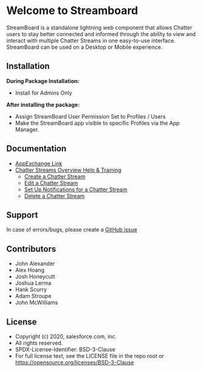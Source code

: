 # Welcome to Streamboard

StreamBoard is a standalone lightning web component that allows Chatter users to stay better connected and informed through the ability to view and interact with multiple Chatter Streams in one easy-to-use interface. StreamBoard can be used on a Desktop or Mobile experience. 

## Installation

**During Package Installation:**

* Install for Admins Only

**After installing the package:**

* Assign StreamBoard User Permission Set to Profiles / Users
* Make the StreamBoard app visible to specific Profiles via the App Manager.

## Documentation

* [AppExchange Link](https://appexchange.salesforce.com/appxListingDetail?listingId=a0N3A00000FN7f7UAD)
* [Chatter Streams Overview Help & Training](https://help.salesforce.com/articleView?id=collab_chatter_streams_create.htm&type=5) 
    * [Create a Chatter Stream](https://help.salesforce.com/articleView?id=collab_chatter_streams_create.htm&type=5)
    * [Edit a Chatter Stream](https://help.salesforce.com/articleView?id=collab_chatter_streams_edit.htm&type=5)
    * [Set Up Notifications for a Chatter Stream](https://help.salesforce.com/articleView?id=collab_chatter_streams_notifications.htm&type=5)
    * [Delete a Chatter Stream](https://help.salesforce.com/articleView?id=collab_chatter_streams_delete.htm&type=5)

## Support

In case of errors/bugs, please create a [GitHub issue](https://github.com/SalesforceLabs/StreamBoard/issues)

## Contributors

* John Alexander
* Alex Hoang
* Josh Honeycutt
* Joshua Lerma
* Hank Scurry
* Adam Stroupe
* John McWilliams

## License

* Copyright (c) 2020, salesforce.com, inc.
* All rights reserved.
* SPDX-License-Identifier: BSD-3-Clause
* For full license text, see the LICENSE file in the repo root or https://opensource.org/licenses/BSD-3-Clause

